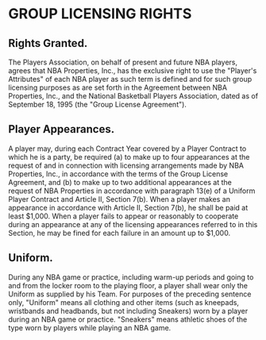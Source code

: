 # GROUP LICENSING RIGHTS

## Rights Granted.

The Players Association, on behalf of present and future NBA players, agrees that NBA Properties, Inc., has the exclusive right to use the "Player's Attributes" of each NBA player as such term is defined and for such group licensing purposes as are set forth in the Agreement between NBA Properties, Inc., and the National Basketball Players Association, dated as of September 18, 1995 (the "Group License Agreement").

## Player Appearances.

A player may, during each Contract Year covered by a Player Contract to which he is a party, be required (a) to make up to four appearances at the request of and in connection with licensing arrangements made by NBA Properties, Inc., in accordance with the terms of the Group License Agreement, and (b) to make up to two additional appearances at the request of NBA Properties in accordance with paragraph 13(e) of a Uniform Player Contract and Article II, Section 7(b). When a player makes an appearance in accordance with Article II, Section 7(b), he shall be paid at least \$1,000. When a player fails to appear or reasonably to cooperate during an appearance at any of the licensing appearances referred to in this Section, he may be fined for each failure in an amount up to \$1,000.

## Uniform.

During any NBA game or practice, including warm-up periods and going to and from the locker room to the playing floor, a player shall wear only the Uniform as supplied by his Team. For purposes of the preceding sentence only, "Uniform" means all clothing and other items (such as kneepads, wristbands and headbands, but not including Sneakers) worn by a player during an NBA game or practice. "Sneakers" means athletic shoes of the type worn by players while playing an NBA game.
